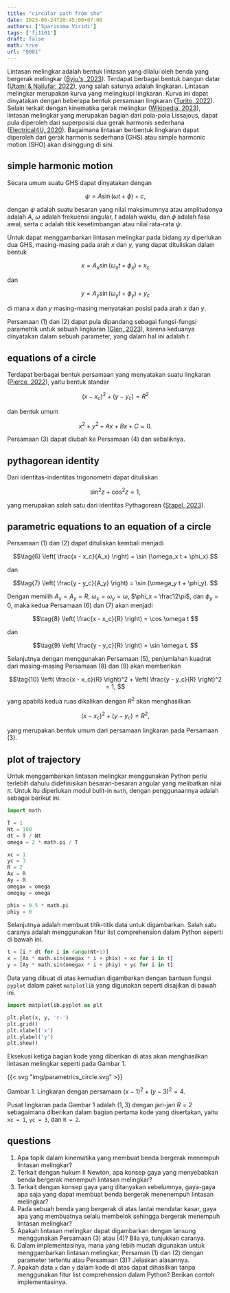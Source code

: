 ```yaml
---
title: "circular path from sho"
date: 2023-06-24T20:45:00+07:00
authors: ['Sparisoma Viridi']
tags: ['fi1101']
draft: false
math: true
url: "0001"
---
```

Lintasan melingkar adalah bentuk lintasan yang dilalui oleh benda yang bergerak melingkar ([Byju's, 2023](https://byjus.com/jee/circular-motion/)). Terdapat berbagai bentuk bangun datar ([Utami & Nailufar, 2022](https://www.kompas.com/skola/read/2021/01/22/192636669/ciri-ciri-dan-sifat-bangun-datar)), yang salah satunya adalah lingkaran. Lintasan melingkar merupakan kurva yang melingkupi lingkaran. Kurva ini dapat dinyatakan dengan beberapa bentuk persamaan lingkaran ([Turito, 2022](https://www.turito.com/blog/one-on-one-online-tutoring/equation-of-a-circle)). Selain terkait dengan kinematika gerak melingkar ([Wikipedia, 2023](https://en.wikipedia.org/w/index.php?oldid=1160541978)), lintasan melingkar yang merupakan bagian dari pola-pola Lissajous, dapat pula diperoleh dari superposisi dua gerak harmonis sederhana ([Electrical4U, 2020](https://www.electrical4u.com/lissajous-patterns-of-cro/)). Bagaimana lintasan berbentuk lingkaran dapat diperoleh dari gerak harmonis sederhana (GHS) atau simple harmonic motion (SHO) akan disinggung di sini.


## simple harmonic motion
Secara umum suatu GHS dapat dinyatakan dengan

$$
\psi = A \sin (\omega t + \phi) + c,
$$

dengan $\psi$ adalah suatu besaran yang nilai maksimumnya atau amplitudonya adalah $A$, $\omega$ adalah frekuensi angular, $t$ adalah waktu, dan $\phi$ adalah fasa awal, serta $c$ adalah titik kesetimbangan atau nilai rata-rata $\psi$.

Untuk dapat menggambarkan lintasan melingkar pada bidang $xy$ diperlukan dua GHS, masing-masing pada arah $x$ dan $y$, yang dapat dituliskan dalam bentuk

$$\tag{1}
x = A_x \sin (\omega_x t + \phi_x) + x_c
$$

dan

$$\tag{2}
y = A_y \sin (\omega_y t + \phi_y) + y_c
$$

di mana $x$ dan $y$ masing-masing menyatakan posisi pada arah $x$ dan $y$.

Persamaan (1) dan (2) dapat pula dipandang sebagai fungsi-fungsi parametrik untuk sebuah lingkaran ([Glen, 2023](https://www.statisticshowto.com/parametric-function/)), karena keduanya dinyatakan dalam sebuah parameter, yang dalam hal ini adalah $t$.


## equations of a circle
Terdapat berbagai bentuk persamaan yang menyatakan suatu lingkaran ([Pierce, 2022](https://www.mathsisfun.com/algebra/circle-equations.html)), yaitu bentuk standar

$$\tag{3}
(x - x_c)^2 + (y - y_c) = R^2
$$

dan bentuk umum

$$\tag{4}
x^2 + y^2 + Ax + Bx + C = 0.
$$

Persamaan (3) dapat diubah ke Persamaan (4) dan sebaliknya.


## pythagorean identity
Dari identitas-indentitas trigonometri dapat dituliskan

$$\tag{5}
\sin^2 z + \cos^2 z = 1,
$$

yang merupakan salah satu dari identitas Pythagorean ([Stapel, 2023](https://www.purplemath.com/modules/idents.htm)).


## parametric equations to an equation of a circle
Persamaan (1) dan (2) dapat dituliskan kembali menjadi

$$\tag{6}
\left( \frac{x - x_c}{A_x} \right) = \sin (\omega_x t + \phi_x)
$$

dan

$$\tag{7}
\left( \frac{y - y_c}{A_y} \right) = \sin (\omega_y t + \phi_y).
$$

Dengan memilih $A_x = A_y = R$, $\omega_x = \omega_y = \omega$, $\phi_x = \frac12\pi$, dan $\phi_y = 0$, maka kedua Persamaan (6) dan (7) akan menjadi

$$\tag{8}
\left( \frac{x - x_c}{R} \right) = \cos \omega t
$$

dan

$$\tag{9}
\left( \frac{y - y_c}{R} \right) = \sin \omega t.
$$

Selanjutnya dengan menggunakan Persamaan (5), penjumlahan kuadrat dari masing-masing Persamaan (8) dan (9) akan memberikan

$$\tag{10}
\left( \frac{x - x_c}{R} \right)^2 + \left( \frac{y - y_c}{R} \right)^2 = 1, 
$$

yang apabila kedua ruas dikalikan dengan $R^2$ akan menghasilkan


$$
(x - x_c)^2 + (y - y_c) = R^2,
$$

yang merupakan bentuk umum dari persamaan lingkaran pada Persamaan (3).


## plot of trajectory
Untuk menggambarkan lintasan melingkar menggunakan Python perlu terlebih dahulu didefinisikan besaran-besaran angular yang melibatkan nilai $\pi$. Untuk itu diperlukan modul bulit-in `math`, dengan penggunaannya adalah sebagai berikut ini.

```python
import math

T = 1
Nt = 100
dt = T / Nt
omega = 2 * math.pi / T

xc = 1
yc = 3
R = 2
Ax = R
Ay = R
omegax = omega
omegay = omega

phix = 0.5 * math.pi
phiy = 0

```

Selanjutnya adalah membuat titik-titik data untuk digambarkan. Salah satu caranya adalah menggunakan fitur list comprehension dalam Python seperti di bawah ini.

```python
t = [i * dt for i in range(Nt+1)]
x = [Ax * math.sin(omegax * i + phix) + xc for i in t]
y = [Ay * math.sin(omegax * i + phiy) + yc for i in t]
```

Data yang dibuat di atas kemudian digambarkan dengan bantuan fungsi `pyplot` dalam paket `matplotlib` yang digunakan seperti disajikan di bawah ini.

```python
import matplotlib.pyplot as plt

plt.plot(x, y, 'r-')
plt.grid()
plt.xlabel('x')
plt.ylabel('y')
plt.show()
```

Eksekusi ketiga bagian kode yang diberikan di atas akan menghasilkan lintasan melingkar seperti pada Gambar 1.

{{< svg "img/parametrics_circle.svg" >}}

Gambar 1. Lingkaran dengan persamaan $(x-1)^2 + (y-3)^2 = 4$.

Pusat lingkaran pada Gambar 1 adalah $(1,3)$ dengan jari-jari $R = 2$ sebagaimana diberikan dalam bagian pertama kode yang disertakan, yaitu `xc = 1`, `yc = 3`, dan `R = 2`.


## questions
1. Apa topik dalam kinematika yang membuat benda bergerak menempuh lintasan melingkar?
2. Terkait dengan hukum II Newton, apa konsep gaya yang menyebabkan benda bergerak menempuh lintasan melingkar?
3. Terkait dengan konsep gaya yang ditanyakan sebelumnya, gaya-gaya apa saja yang dapat membuat benda bergerak menenempuh lintasan melingkar?
4. Pada sebuah benda yang bergerak di atas lantai mendatar kasar, gaya apa yang membuatnya selalu membelok sehingga bergerak menempuh lintasan melingkar?
5. Apakah lintasan melingkar dapat digambarkan dengan lansung menggunakan Persamaan (3) atau (4)? Bila ya, tunjukkan caranya.
6. Dalam implementasinya, mana yang lebih mudah digunakan untuk menggambarkan lintasan melingkar, Persaman (1) dan (2) dengan parameter tertentu atau Persamaan (3)? Jelaskan alasannya.
7. Apakah data `x` dan `y` dalam kode di atas dapat dihasilkan tanpa menggunakan fitur list comprehension dalam Python? Berikan contoh implementasinya.
